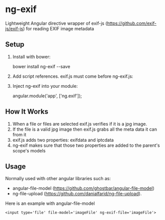 # ng-exif
Lightweight Angular directive wrapper of exif-js (https://github.com/exif-js/exif-js) for reading EXIF image metadata 



Setup
-----

1) Install with bower:

    bower install ng-exif --save

2) Add script references. exif.js must come before ng-exif.js:

    <script src='/bower_components/exif-js/exif.js'></script>
    <script src='/bower_components/ng-exif/ng-exif.js'></script>

3) Inject ng-exif into your module:

    angular.module('app', ['ng.exif']);

How It Works
-----
1. When a file or files are selected exif.js verifies if it is a jpg image.
2. If the file is a valid jpg image then exif.js grabs all the meta data it can from it
3. exif.js adds two properties: exifdata and iptcdata
4. ng-exif makes sure that those two properties are added to the parent's scope's models

Usage
-----

Normally used with other angular libraries such as:
- angular-file-model (https://github.com/ghostbar/angular-file-model)
- ng-file-upload (https://github.com/danialfarid/ng-file-upload).

Here is an example with angular-file-model

    <input type='file' file-model='imageFile' ng-exif-file='imageFile'>
